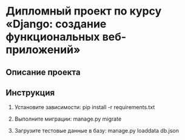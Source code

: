 # Дипломный проект по курсу «Django: создание функциональных веб-приложений»

## Описание проекта


## Инструкция

1. Установите зависимости:
pip install -r requirements.txt

2. Выполните миграции:
manage.py migrate

3. Загрузите тестовые данные в базу:
manage.py loaddata db.json